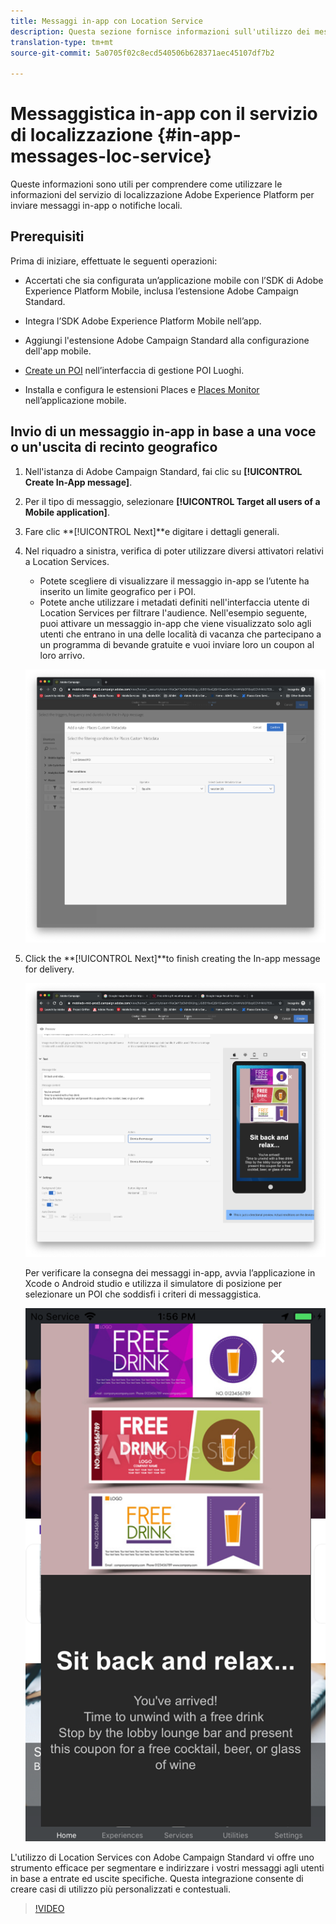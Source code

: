 ```yaml
---
title: Messaggi in-app con Location Service
description: Questa sezione fornisce informazioni sull'utilizzo dei messaggi push in Campaign Standard con messaggi in-app in Campaign Standard.
translation-type: tm+mt
source-git-commit: 5a0705f02c8ecd540506b628371aec45107df7b2

---
```



# Messaggistica in-app con il servizio di localizzazione {#in-app-messages-loc-service}

Queste informazioni sono utili per comprendere come utilizzare le informazioni del servizio di localizzazione Adobe Experience Platform per inviare messaggi in-app o notifiche locali.

## Prerequisiti 

Prima di iniziare, effettuate le seguenti operazioni:

* Accertati che sia configurata un’applicazione mobile con l’SDK di Adobe Experience Platform Mobile, inclusa l’estensione [](https://aep-sdks.gitbook.io/docs/using-mobile-extensions/adobe-campaign-standard)Adobe Campaign Standard.

* Integra l’SDK [](https://aep-sdks.gitbook.io/docs/getting-started/get-the-sdk) Adobe Experience Platform Mobile nell’app.
* Aggiungi l&#39;estensione [](https://aep-sdks.gitbook.io/docs/using-mobile-extensions/adobe-campaign-standard) Adobe Campaign Standard alla configurazione dell&#39;app mobile.

* [Create un POI](/help/poi-mgmt-ui/create-a-poi-ui.md) nell’interfaccia di gestione POI Luoghi.

* Installa e configura le estensioni [](/help/places-ext-aep-sdks/places-extension/places-extension.md) Places e [Places Monitor](/help/places-ext-aep-sdks/places-monitor-extension/places-monitor-extension.md) nell’applicazione mobile.

## Invio di un messaggio in-app in base a una voce o un&#39;uscita di recinto geografico

1. Nell&#39;istanza di Adobe Campaign Standard, fai clic su **[!UICONTROL Create In-App message]**.
1. Per il tipo di messaggio, selezionare **[!UICONTROL Target all users of a Mobile application]**.
1. Fare clic **[!UICONTROL Next]**e digitare i dettagli generali.
1. Nel riquadro a sinistra, verifica di poter utilizzare diversi attivatori relativi a Location Services.

   * Potete scegliere di visualizzare il messaggio in-app se l’utente ha inserito un limite geografico per i POI.
   * Potete anche utilizzare i metadati definiti nell&#39;interfaccia utente di Location Services per filtrare l&#39;audience.
   Nell&#39;esempio seguente, puoi attivare un messaggio in-app che viene visualizzato solo agli utenti che entrano in una delle località di vacanza che partecipano a un programma di bevande gratuite e vuoi inviare loro un coupon al loro arrivo.

   ![&quot;Metadati Luoghi messaggio in-app&quot;](/help/assets/last-entered-vacation.png)

1. Click the **[!UICONTROL Next]**to finish creating the In-app message for delivery.

   ![&quot;create a event&quot;](/help/assets/prepare-ACS.png)

   Per verificare la consegna dei messaggi in-app, avvia l’applicazione in Xcode o Android studio e utilizza il simulatore di posizione per selezionare un POI che soddisfi i criteri di messaggistica.

   ![&quot;buono da bere&quot;](/help/assets/drink-coupon-on-app.png)

L&#39;utilizzo di Location Services con Adobe Campaign Standard vi offre uno strumento efficace per segmentare e indirizzare i vostri messaggi agli utenti in base a entrate ed uscite specifiche. Questa integrazione consente di creare casi di utilizzo più personalizzati e contestuali.

>[!VIDEO](https://www.youtube.com/watch?v=ikiTTQw9c-o)